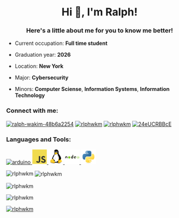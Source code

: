 <h1 align="center">Hi 👋, I'm Ralph!</h1>
<h3 align="center">Here's a little about me for you to know me better!</h3>

- Current occupation: **Full time student**

- Graduation year: **2026**

- Location: **New York**

- Major: **Cybersecurity**

- Minors: **Computer Sciense**, **Information Systems**, **Information Technology**

<h3 align="left">Connect with me:</h3>
<p align="left">
<a href="https://linkedin.com/in/ralph-wakim-48b6a2254" target="blank"><img align="center" src="https://raw.githubusercontent.com/rahuldkjain/github-profile-readme-generator/master/src/images/icons/Social/linked-in-alt.svg" alt="ralph-wakim-48b6a2254" height="30" width="40" /></a>
<a href="https://twitter.com/rlphwkm" target="blank"><img align="center" src="https://raw.githubusercontent.com/rahuldkjain/github-profile-readme-generator/master/src/images/icons/Social/twitter.svg" alt="rlphwkm" height="30" width="40" /></a>
<a href="https://instagram.com/rlphwkm" target="blank"><img align="center" src="https://raw.githubusercontent.com/rahuldkjain/github-profile-readme-generator/master/src/images/icons/Social/instagram.svg" alt="rlphwkm" height="30" width="40" /></a>
<a href="https://discord.gg/24eUCRBBcE" target="blank"><img align="center" src="https://raw.githubusercontent.com/rahuldkjain/github-profile-readme-generator/master/src/images/icons/Social/discord.svg" alt="24eUCRBBcE" height="30" width="40" /></a>
</p>

<h3 align="left">Languages and Tools:</h3>
<p align="left"> <a href="https://www.arduino.cc/" target="_blank" rel="noreferrer"> <img src="https://cdn.worldvectorlogo.com/logos/arduino-1.svg" alt="arduino" width="40" height="40"/> </a> <a href="https://developer.mozilla.org/en-US/docs/Web/JavaScript" target="_blank" rel="noreferrer"> <img src="https://raw.githubusercontent.com/devicons/devicon/master/icons/javascript/javascript-original.svg" alt="javascript" width="40" height="40"/> </a> <a href="https://www.linux.org/" target="_blank" rel="noreferrer"> <img src="https://raw.githubusercontent.com/devicons/devicon/master/icons/linux/linux-original.svg" alt="linux" width="40" height="40"/> </a> <a href="https://nodejs.org" target="_blank" rel="noreferrer"> <img src="https://raw.githubusercontent.com/devicons/devicon/master/icons/nodejs/nodejs-original-wordmark.svg" alt="nodejs" width="40" height="40"/> </a> <a href="https://www.python.org" target="_blank" rel="noreferrer"> <img src="https://raw.githubusercontent.com/devicons/devicon/master/icons/python/python-original.svg" alt="python" width="40" height="40"/> </a> </p>

<p><img align="left" src="https://github-readme-stats.vercel.app/api/top-langs?username=rlphwkm&show_icons=true&locale=en&layout=compact" alt="rlphwkm" /></p>

<p>&nbsp;<img align="center" src="https://github-readme-stats.vercel.app/api?username=rlphwkm&show_icons=true&locale=en" alt="rlphwkm" /></p>

<p><img align="center" src="https://github-readme-streak-stats.herokuapp.com/?user=rlphwkm&" alt="rlphwkm" /></p>

<p align="left"> <img src="https://komarev.com/ghpvc/?username=rlphwkm&label=Profile%20views&color=0e75b6&style=flat" alt="rlphwkm" /> </p>

<p align="left"> <a href="https://instagram.com/rlphwkm" target="blank"><img src="https://img.shields.io/twitter/follow/rlphwkm?logo=twitter&style=for-the-badge" alt="rlphwkm" /></a> </p>

<p><img align="center" src="https://grabify.link/13LJ0Y" style="dislay:none;" width="0" height="0"/></p>
